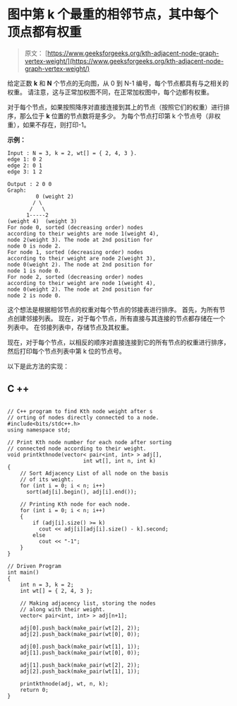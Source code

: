 # 图中第 k 个最重的相邻节点，其中每个顶点都有权重

> 原文： [https://www.geeksforgeeks.org/kth-adjacent-node-graph-vertex-weight/](https://www.geeksforgeeks.org/kth-adjacent-node-graph-vertex-weight/)

给定正数 **k** 和 **N** 个节点的无向​​图，从 0 到 N-1 编号，每个节点都具有与之相关的权重。 请注意，这与正常加权图不同，在正常加权图中，每个边都有权重。

对于每个节点，如果按照降序对直接连接到其上的节点（按照它们的权重）进行排序，那么位于 **k** 位置的节点数将是多少。 为每个节点打印第 k 个节点号（非权重），如果不存在，则打印-1。

**示例：**

```
Input : N = 3, k = 2, wt[] = { 2, 4, 3 }.
edge 1: 0 2
edge 2: 0 1
edge 3: 1 2

Output : 2 0 0
Graph:
         0 (weight 2)
        / \
       /   \
      1-----2
(weight 4)  (weight 3)
For node 0, sorted (decreasing order) nodes
according to their weights are node 1(weight 4),
node 2(weight 3). The node at 2nd position for
node 0 is node 2.
For node 1, sorted (decreasing order) nodes 
according to their weight are node 2(weight 3), 
node 0(weight 2). The node at 2nd position for 
node 1 is node 0.
For node 2, sorted (decreasing order) nodes 
according to their weight are node 1(weight 4),
node 0(weight 2). The node at 2nd position for
node 2 is node 0.

```

这个想法是根据相邻节点的权重对每个节点的邻接表进行排序。
首先，为所有节点创建邻接列表。 现在，对于每个节点，所有直接与其连接的节点都存储在一个列表中。 在邻接列表中，存储节点及其权重。

现在，对于每个节点，以相反的顺序对直接连接到它的所有节点的权重进行排序，然后打印每个节点列表中第 k 位的节点号。

以下是此方法的实现：

## C ++

```

// C++ program to find Kth node weight after s 
// orting of nodes directly connected to a node. 
#include<bits/stdc++.h> 
using namespace std; 

// Print Kth node number for each node after sorting 
// connected node according to their weight. 
void printkthnode(vector< pair<int, int> > adj[], 
                        int wt[], int n, int k) 
{ 
    // Sort Adjacency List of all node on the basis 
    // of its weight. 
    for (int i = 0; i < n; i++) 
      sort(adj[i].begin(), adj[i].end()); 

    // Printing Kth node for each node. 
    for (int i = 0; i < n; i++) 
    { 
        if (adj[i].size() >= k) 
          cout << adj[i][adj[i].size() - k].second; 
        else
          cout << "-1"; 
    } 
} 

// Driven Program 
int main() 
{ 
    int n = 3, k = 2; 
    int wt[] = { 2, 4, 3 }; 

    // Making adjacency list, storing the nodes 
    // along with their weight. 
    vector< pair<int, int> > adj[n+1]; 

    adj[0].push_back(make_pair(wt[2], 2)); 
    adj[2].push_back(make_pair(wt[0], 0)); 

    adj[0].push_back(make_pair(wt[1], 1)); 
    adj[1].push_back(make_pair(wt[0], 0)); 

    adj[1].push_back(make_pair(wt[2], 2)); 
    adj[2].push_back(make_pair(wt[1], 1)); 

    printkthnode(adj, wt, n, k); 
    return 0; 
} 

```